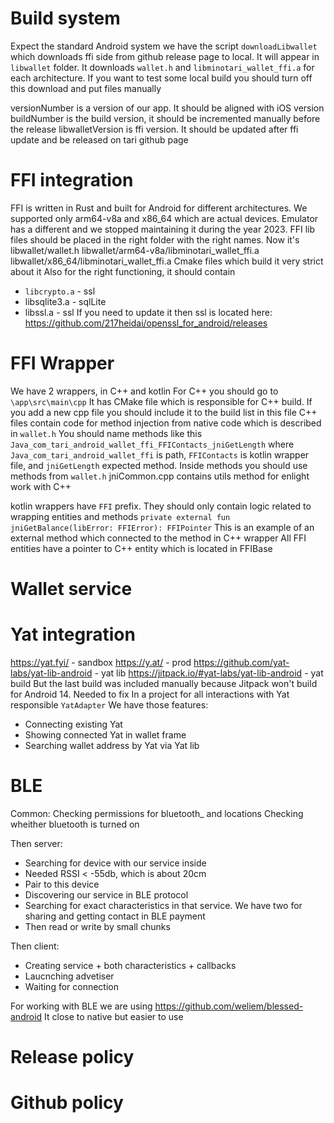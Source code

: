 [//]: # (TODO remove or update this file)

# Build system
Expect the standard Android system we have the script `downloadLibwallet` which downloads ffi side from github release page to local. It will appear in `libwallet` folder. It downloads `wallet.h` and `libminotari_wallet_ffi.a` for each architecture.
If you want to test some local build you should turn off this download and put files manually

versionNumber is a version of our app. It should be aligned with iOS version
buildNumber is the build version, it should be incremented manually before the release
libwalletVersion is ffi version. It should be updated after ffi update and be released on tari github page





# FFI integration
FFI is written in Rust and built for Android for different architectures. We supported only arm64-v8a and x86_64 which are actual devices. Emulator has a different and we stopped maintaining it during the year 2023.
FFI lib files should be placed in the right folder with the right names. Now it's
libwallet/wallet.h
libwallet/arm64-v8a/libminotari_wallet_ffi.a
libwallet/x86_64/libminotari_wallet_ffi.a
Cmake files which build it very strict about it
Also for the right functioning, it should contain
* `libcrypto.a` - ssl
* libsqlite3.a - sqlLite
* libssl.a - ssl
If you need to update it then ssl is located here:
https://github.com/217heidai/openssl_for_android/releases





# FFI Wrapper
We have 2 wrappers, in C++ and kotlin
For C++ you should go to `\app\src\main\cpp`
It has CMake file which is responsible for C++ build. If you add a new cpp file you should include it to the build list in this file
C++ files contain code for method injection from native code which is described in `wallet.h`
You should name methods like this
`Java_com_tari_android_wallet_ffi_FFIContacts_jniGetLength`
where `Java_com_tari_android_wallet_ffi` is path, `FFIContacts` is kotlin wrapper file, and `jniGetLength` expected method.
Inside methods you should use methods from `wallet.h`
jniCommon.cpp contains utils method for enlight work with C++

kotlin wrappers have `FFI` prefix. They should only contain logic related to wrapping entities and methods
`private external fun jniGetBalance(libError: FFIError): FFIPointer`
This is an example of an external method which connected to the method in C++ wrapper
All FFI entities have a pointer to C++ entity which is located in FFIBase



# Wallet service





# Yat integration
https://yat.fyi/ - sandbox
https://y.at/ - prod
https://github.com/yat-labs/yat-lib-android - yat lib
https://jitpack.io/#yat-labs/yat-lib-android - yat build
But the last build was included manually because Jitpack won't build for Android 14. Needed to fix
In a project for all interactions with Yat responsible `YatAdapter`
We have those features:
* Connecting existing Yat
* Showing connected Yat in wallet frame
* Searching wallet address by Yat via Yat lib 




# BLE
Common:
Checking permissions for bluetooth_ and locations
Checking wheither bluetooth is turned on

Then server:
* Searching for device with our service inside
* Needed RSSI < -55db, which is about 20cm
* Pair to this device
* Discovering our service in BLE protocol
* Searching for exact characteristics in that service. We have two for sharing and getting contact in BLE payment
* Then read or write by small chunks

Then client:
* Creating service + both characteristics + callbacks
* Laucnching advetiser
* Waiting for connection

For working with BLE we are using 
https://github.com/weliem/blessed-android
It close to native but easier to use





# Release policy




# Github policy
